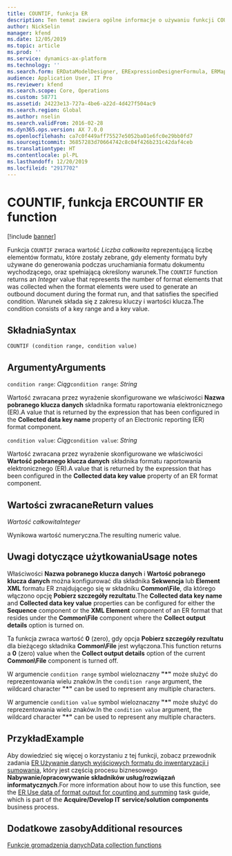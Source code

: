 ```yaml
---
title: COUNTIF, funkcja ER
description: Ten temat zawiera ogólne informacje o używaniu funkcji COUNTIF w module Raportowanie elektroniczne (ER).
author: NickSelin
manager: kfend
ms.date: 12/05/2019
ms.topic: article
ms.prod: ''
ms.service: dynamics-ax-platform
ms.technology: ''
ms.search.form: ERDataModelDesigner, ERExpressionDesignerFormula, ERMappedFormatDesigner, ERModelMappingDesigner
audience: Application User, IT Pro
ms.reviewer: kfend
ms.search.scope: Core, Operations
ms.custom: 58771
ms.assetid: 24223e13-727a-4be6-a22d-4d427f504ac9
ms.search.region: Global
ms.author: nselin
ms.search.validFrom: 2016-02-28
ms.dyn365.ops.version: AX 7.0.0
ms.openlocfilehash: ca7c0f449aff75527e5052ba01e6fc0e29bb0fd7
ms.sourcegitcommit: 36857283d70664742c8c04f426b231c42daf4ceb
ms.translationtype: HT
ms.contentlocale: pl-PL
ms.lasthandoff: 12/20/2019
ms.locfileid: "2917702"
---
```

# <span data-ttu-id="da098-103"><a name="COUNTIF">COUNTIF, funkcja ER</a></span><span class="sxs-lookup"><span data-stu-id="da098-103"><a name="COUNTIF">COUNTIF ER function</a></span></span>

[!include [banner](../includes/banner.md)]

<span data-ttu-id="da098-104">Funkcja `COUNTIF` zwraca wartość *Liczba całkowita* reprezentującą liczbę elementów formatu, które zostały zebrane, gdy elementy formatu były używane do generowania podczas uruchamiania formatu dokumentu wychodzącego, oraz spełniającą określony warunek.</span><span class="sxs-lookup"><span data-stu-id="da098-104">The `COUNTIF` function returns an *Integer* value that represents the number of format elements that was collected when the format elements were used to generate an outbound document during the format run, and that satisfies the specified condition.</span></span> <span data-ttu-id="da098-105">Warunek składa się z zakresu kluczy i wartości klucza.</span><span class="sxs-lookup"><span data-stu-id="da098-105">The condition consists of a key range and a key value.</span></span>

## <a name="syntax"></a><span data-ttu-id="da098-106">Składnia</span><span class="sxs-lookup"><span data-stu-id="da098-106">Syntax</span></span>

```
COUNTIF (condition range, condition value)
```

## <a name="arguments"></a><span data-ttu-id="da098-107">Argumenty</span><span class="sxs-lookup"><span data-stu-id="da098-107">Arguments</span></span>

<span data-ttu-id="da098-108">`condition range`: *Ciąg*</span><span class="sxs-lookup"><span data-stu-id="da098-108">`condition range`: *String*</span></span>

<span data-ttu-id="da098-109">Wartość zwracana przez wyrażenie skonfigurowane we właściwości **Nazwa pobranego klucza danych** składnika formatu raportowania elektronicznego (ER).</span><span class="sxs-lookup"><span data-stu-id="da098-109">A value that is returned by the expression that has been configured in the **Collected data key name** property of an Electronic reporting (ER) format component.</span></span>

<span data-ttu-id="da098-110">`condition value`: *Ciąg*</span><span class="sxs-lookup"><span data-stu-id="da098-110">`condition value`: *String*</span></span>

<span data-ttu-id="da098-111">Wartość zwracana przez wyrażenie skonfigurowane we właściwości **Wartość pobranego klucza danych** składnika formatu raportowania elektronicznego (ER).</span><span class="sxs-lookup"><span data-stu-id="da098-111">A value that is returned by the expression that has been configured in the **Collected data key value** property of an ER format component.</span></span>

## <a name="return-values"></a><span data-ttu-id="da098-112">Wartości zwracane</span><span class="sxs-lookup"><span data-stu-id="da098-112">Return values</span></span>

<span data-ttu-id="da098-113">*Wartość całkowita*</span><span class="sxs-lookup"><span data-stu-id="da098-113">*Integer*</span></span>

<span data-ttu-id="da098-114">Wynikowa wartość numeryczna.</span><span class="sxs-lookup"><span data-stu-id="da098-114">The resulting numeric value.</span></span>

## <a name="usage-notes"></a><span data-ttu-id="da098-115">Uwagi dotyczące użytkowania</span><span class="sxs-lookup"><span data-stu-id="da098-115">Usage notes</span></span>

<span data-ttu-id="da098-116">Właściwości **Nazwa pobranego klucza danych** i **Wartość pobranego klucza danych** można konfigurować dla składnika **Sekwencja** lub **Element XML** formatu ER znajdującego się w składniku **Common\\File**, dla którego włączono opcję **Pobierz szczegóły rezultatu**.</span><span class="sxs-lookup"><span data-stu-id="da098-116">The **Collected data key name** and **Collected data key value** properties can be configured for either the **Sequence** component or the **XML Element** component of an ER format that resides under the **Common\\File** component where the **Collect output details** option is turned on.</span></span>

<span data-ttu-id="da098-117">Ta funkcja zwraca wartość **0** (zero), gdy opcja **Pobierz szczegóły rezultatu** dla bieżącego składnika **Common\\File** jest wyłączona.</span><span class="sxs-lookup"><span data-stu-id="da098-117">This function returns a **0** (zero) value when the **Collect output details** option of the current **Common\\File** component is turned off.</span></span>

<span data-ttu-id="da098-118">W argumencie `condition range` symbol wieloznaczny **"\*"** może służyć do reprezentowania wielu znaków.</span><span class="sxs-lookup"><span data-stu-id="da098-118">In the `condition range` argument, the wildcard character **"\*"** can be used to represent any multiple characters.</span></span>

<span data-ttu-id="da098-119">W argumencie `condition value` symbol wieloznaczny **"\*"** może służyć do reprezentowania wielu znaków.</span><span class="sxs-lookup"><span data-stu-id="da098-119">In the `condition value` argument, the wildcard character **"\*"** can be used to represent any multiple characters.</span></span>

## <a name="example"></a><span data-ttu-id="da098-120">Przykład</span><span class="sxs-lookup"><span data-stu-id="da098-120">Example</span></span>

<span data-ttu-id="da098-121">Aby dowiedzieć się więcej o korzystaniu z tej funkcji, zobacz przewodnik zadania [ER Używanie danych wyjściowych formatu do inwentaryzacji i sumowania](tasks/er-format-counting-summing-1.md), który jest częścią procesu biznesowego **Nabywanie/opracowywanie składników usług/rozwiązań informatycznych**.</span><span class="sxs-lookup"><span data-stu-id="da098-121">For more information about how to use this function, see the [ER Use data of format output for counting and summing](tasks/er-format-counting-summing-1.md) task guide, which is part of the **Acquire/Develop IT service/solution components** business process.</span></span>

## <a name="additional-resources"></a><span data-ttu-id="da098-122">Dodatkowe zasoby</span><span class="sxs-lookup"><span data-stu-id="da098-122">Additional resources</span></span>

[<span data-ttu-id="da098-123">Funkcje gromadzenia danych</span><span class="sxs-lookup"><span data-stu-id="da098-123">Data collection functions</span></span>](er-functions-category-data-collection.md)
